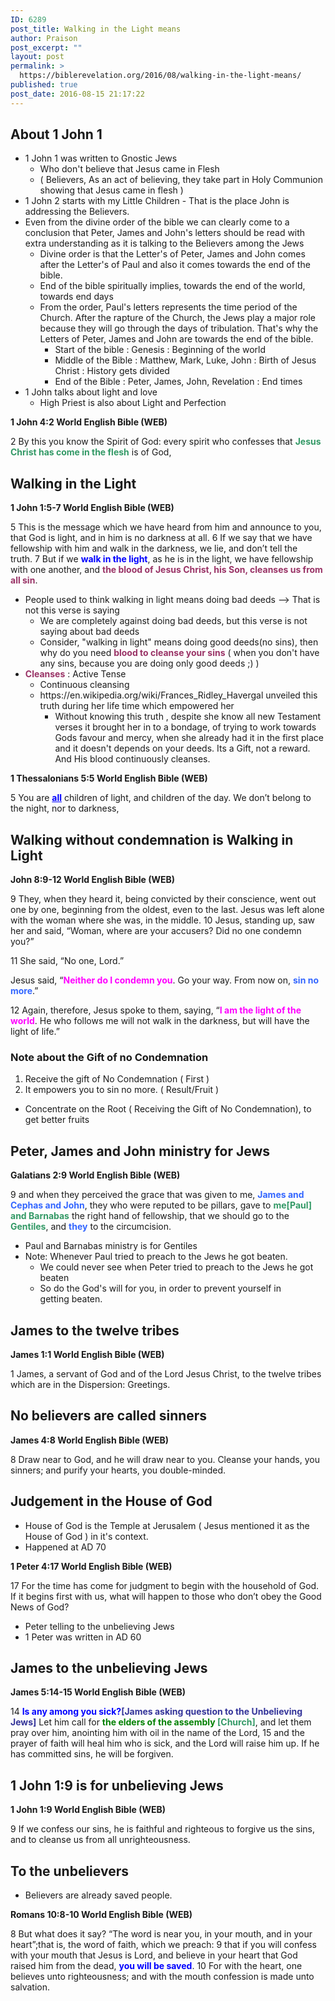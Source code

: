 ```yaml
---
ID: 6289
post_title: Walking in the Light means
author: Praison
post_excerpt: ""
layout: post
permalink: >
  https://biblerevelation.org/2016/08/walking-in-the-light-means/
published: true
post_date: 2016-08-15 21:17:22
---
```

<h2 class="passage-display"><strong>About 1 John 1</strong></h2>
<ul>
 	<li class="passage-display">1 John 1 was written to Gnostic Jews
<ul>
 	<li class="passage-display">Who don't believe that Jesus came in Flesh</li>
 	<li class="passage-display">( Believers, As an act of believing, they take part in Holy Communion showing that Jesus came in flesh )</li>
</ul>
</li>
 	<li>1 John 2 starts with my Little Children - That is the place John is addressing the Believers.</li>
 	<li>Even from the divine order of the bible we can clearly come to a conclusion that Peter, James and John's letters should be read with extra understanding as it is talking to the Believers among the Jews
<ul>
 	<li>Divine order is that the Letter's of Peter, James and John comes after the Letter's of Paul and also it comes towards the end of the bible.</li>
 	<li>End of the bible spiritually implies, towards the end of the world, towards end days</li>
 	<li>From the order, Paul's letters represents the time period of the Church. After the rapture of the Church, the Jews play a major role because they will go through the days of tribulation. That's why the Letters of Peter, James and John are towards the end of the bible.
<ul>
 	<li>Start of the bible : Genesis : Beginning of the world</li>
 	<li>Middle of the Bible : Matthew, Mark, Luke, John : Birth of Jesus Christ : History gets divided</li>
 	<li>End of the Bible : Peter, James, John, Revelation : End times</li>
</ul>
</li>
</ul>
</li>
 	<li>1 John talks about light and love
<ul>
 	<li>High Priest is also about Light and Perfection</li>
</ul>
</li>
</ul>
<p class="passage-display"><strong><span class="passage-display-bcv">1 John 4:2
</span><span class="passage-display-version">World English Bible (WEB)</span></strong></p>
<span id="en-WEB-30607" class="text 1John-4-2"><span class="versenum">2 </span>By this you know the Spirit of God: every spirit who confesses that <span style="color: #339966;"><strong>Jesus Christ has come in the flesh</strong></span> is of God,</span>
<h2 class="passage-display"><strong>Walking in the Light</strong></h2>
<p class="passage-display"><strong><span class="passage-display-bcv">1 John 1:5-7
</span><span class="passage-display-version">World English Bible (WEB)</span></strong></p>
<span id="en-WEB-30547" class="text 1John-1-5"><span class="versenum">5 </span>This is the message which we have heard from him and announce to you, that God is light, and in him is no darkness at all. </span><span id="en-WEB-30548" class="text 1John-1-6"><span class="versenum">6 </span>If we say that we have fellowship with him and walk in the darkness, we lie, and don’t tell the truth. </span><span id="en-WEB-30549" class="text 1John-1-7"><span class="versenum">7 </span>But if we <span style="color: #0000ff;"><strong>walk in the light</strong></span>, as he is in the light, we have fellowship with one another, and <span style="color: #993366;"><strong>the blood of Jesus Christ, his Son, cleanses us from all sin</strong></span>.</span>
<ul>
 	<li>People used to think walking in light means doing bad deeds --&gt; That is not this verse is saying
<ul>
 	<li>We are completely against doing bad deeds, but this verse is not saying about bad deeds</li>
 	<li>Consider, "walking in light" means doing good deeds(no sins), then why do you need <span style="color: #993366;"><strong>blood to cleanse your sins</strong></span> ( when you don't have any sins, because you are doing only good deeds ;) )</li>
</ul>
</li>
 	<li><span style="color: #993366;"><strong>Cleanses</strong></span> : Active Tense
<ul>
 	<li>Continuous cleansing</li>
 	<li>https://en.wikipedia.org/wiki/Frances_Ridley_Havergal unveiled this truth during her life time which empowered her
<ul>
 	<li>Without knowing this truth , despite she know all new Testament verses it brought her in to a bondage, of trying to work towards Gods favour and mercy, when she already had it in the first place and it doesn't depends on your deeds. Its a Gift, not a reward. And His blood continuously cleanses.</li>
</ul>
</li>
</ul>
</li>
</ul>
<p class="passage-display"><strong><span class="passage-display-bcv">1 Thessalonians 5:5
</span><span class="passage-display-version">World English Bible (WEB)</span></strong></p>
<span id="en-WEB-29628" class="text 1Thess-5-5"><span class="versenum">5 </span>You are <span style="text-decoration: underline; color: #0000ff;"><strong>all</strong></span> children of light, and children of the day. We don’t belong to the night, nor to darkness,</span>
<h2 class="passage-display"><strong>Walking without condemnation is Walking in Light</strong></h2>
<p class="passage-display"><strong><span class="passage-display-bcv">John 8:9-12
</span><span class="passage-display-version">World English Bible (WEB)</span></strong></p>
<span id="en-WEB-26391" class="text John-8-9"><span class="versenum">9 </span>They, when they heard it, being convicted by their conscience, went out one by one, beginning from the oldest, even to the last. Jesus was left alone with the woman where she was, in the middle. </span><span id="en-WEB-26392" class="text John-8-10"><span class="versenum">10 </span>Jesus, standing up, saw her and said, <span class="woj">“Woman, where are your accusers? Did no one condemn you?”</span></span>

<span id="en-WEB-26393" class="text John-8-11"><span class="versenum">11 </span>She said, “No one, Lord.”</span>

<span class="text John-8-11">Jesus said, <span class="woj">“<span style="color: #ff00ff;"><strong>Neither do I condemn you</strong></span>. Go your way. From now on, <span style="color: #3366ff;"><strong>sin no more</strong></span>.”</span></span>

<span id="en-WEB-26394" class="text John-8-12"><span class="versenum">12 </span>Again, therefore, Jesus spoke to them, saying, <span class="woj">“<span style="color: #ff00ff;"><strong>I am the light of the world</strong></span>.</span> <span class="woj">He who follows me will not walk in the darkness, but will have the light of life.”</span></span>
<h3><strong>Note about the Gift of no Condemnation </strong></h3>
<ol>
 	<li>Receive the gift of No Condemnation ( First )</li>
 	<li>It empowers you to sin no more. ( Result/Fruit )</li>
</ol>
<ul>
 	<li>Concentrate on the Root ( Receiving the Gift of No Condemnation), to get better fruits</li>
</ul>
<h2 class="passage-display"><strong>Peter, James and John ministry for Jews</strong></h2>
<p class="passage-display"><strong><span class="passage-display-bcv">Galatians 2:9
</span><span class="passage-display-version">World English Bible (WEB)</span></strong></p>
<span id="en-WEB-29092" class="text Gal-2-9"><span class="versenum">9 </span>and when they perceived the grace that was given to me, <span style="color: #3366ff;"><strong>James and Cephas and John</strong></span>, they who were reputed to be pillars, gave to <span style="color: #339966;"><strong>me[Paul] and Barnabas</strong></span> the right hand of fellowship, that we should go to the <span style="color: #339966;"><strong>Gentiles</strong></span>, and <span style="color: #3366ff;"><strong>they</strong></span> to the circumcision.</span>
<ul>
 	<li>Paul and Barnabas ministry is for Gentiles</li>
 	<li>Note: Whenever Paul tried to preach to the Jews he got beaten.
<ul>
 	<li>We could never see when Peter tried to preach to the Jews he got beaten</li>
 	<li>So do the God's will for you, in order to prevent yourself in getting beaten.</li>
</ul>
</li>
</ul>
<h2 class="passage-display"><strong>James to the twelve tribes</strong></h2>
<p class="passage-display"><strong><span class="passage-display-bcv">James 1:1
</span><span class="passage-display-version">World English Bible (WEB)</span></strong></p>
<p class="chapter-1"><span id="en-WEB-30269" class="text Jas-1-1"><span class="chapternum">1 </span>James, a servant of God and of the Lord Jesus Christ, to the twelve tribes which are in the Dispersion: Greetings.</span></p>

<h2 class="chapter-1"><strong>No believers are called sinners</strong></h2>
<p class="passage-display"><strong><span class="passage-display-bcv">James 4:8
</span><span class="passage-display-version">World English Bible (WEB)</span></strong></p>
<span id="en-WEB-30347" class="text Jas-4-8"><span class="versenum">8 </span>Draw near to God, and he will draw near to you. Cleanse your hands, you sinners; and purify your hearts, you double-minded.</span>
<h2><strong>Judgement in the House of God</strong></h2>
<ul>
 	<li>House of God is the Temple at Jerusalem ( Jesus mentioned it as the House of God ) in it's context.</li>
 	<li>Happened at AD 70</li>
</ul>
<p class="passage-display"><strong><span class="passage-display-bcv">1 Peter 4:17
</span><span class="passage-display-version">World English Bible (WEB)</span></strong></p>
<span id="en-WEB-30465" class="text 1Pet-4-17"><span class="versenum">17 </span>For the time has come for judgment to begin with the household of God. If it begins first with us, what will happen to those who don’t obey the Good News of God?</span>
<ul>
 	<li>Peter telling to the unbelieving Jews</li>
 	<li>1 Peter was written in AD 60</li>
</ul>
<h2 class="passage-display"><strong>James to the unbelieving Jews</strong></h2>
<p class="passage-display"><strong><span class="passage-display-bcv">James 5:14-15
</span><span class="passage-display-version">World English Bible (WEB)</span></strong></p>
<span id="en-WEB-30370" class="text Jas-5-14"><span class="versenum">14 </span><span style="color: #0000ff;"><strong>Is any among you sick?<span style="color: #333399;">[James asking question to the Unbelieving Jews]</span></strong></span> Let him call for <span style="color: #008000;"><strong>the elders of the assembly <span style="color: #339966;">[Church]</span></strong></span>, and let them pray over him, anointing him with oil in the name of the Lord, </span><span id="en-WEB-30371" class="text Jas-5-15"><span class="versenum">15 </span>and the prayer of faith will heal him who is sick, and the Lord will raise him up. If he has committed sins, he will be forgiven.</span>
<h2><strong>1 John 1:9 is for unbelieving Jews</strong></h2>
<p class="passage-display"><strong><span class="passage-display-bcv">1 John 1:9
</span><span class="passage-display-version">World English Bible (WEB)</span></strong></p>
<span id="en-WEB-30551" class="text 1John-1-9"><span class="versenum">9 </span>If we confess our sins, he is faithful and righteous to forgive us the sins, and to cleanse us from all unrighteousness.</span>
<h2><strong>To the unbelievers</strong></h2>
<ul>
 	<li class="passage-display">Believers are already saved people.</li>
</ul>
<p class="passage-display"><strong><span class="passage-display-bcv">Romans 10:8-10
</span><span class="passage-display-version">World English Bible (WEB)</span></strong></p>
<span id="en-WEB-28197" class="text Rom-10-8"><span class="versenum">8 </span>But what does it say? “The word is near you, in your mouth, and in your heart”;that is, the word of faith, which we preach: </span><span id="en-WEB-28198" class="text Rom-10-9"><span class="versenum">9 </span>that if you will confess with your mouth that Jesus is Lord, and believe in your heart that God raised him from the dead, <span style="color: #0000ff;"><strong>you will be saved</strong></span>. </span><span id="en-WEB-28199" class="text Rom-10-10"><span class="versenum">10 </span>For with the heart, one believes unto righteousness; and with the mouth confession is made unto salvation.</span>